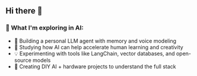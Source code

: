 ## Hi there 👋

<!--
**JonDotExe/JonDotExe** is a ✨ _special_ ✨ repository because its `README.md` (this file) appears on your GitHub profile.

Here are some ideas to get you started:

- 🔭 I’m currently working on ...
- 🌱 I’m currently learning ...
- 👯 I’m looking to collaborate on ...
- 🤔 I’m looking for help with ...
- 💬 Ask me about ...
- 📫 How to reach me: ...
- 😄 Pronouns: ...
- ⚡ Fun fact: ...
-->

### 🤖 What I'm exploring in AI:

- 🧠 Building a personal LLM agent with memory and voice modeling  
- 🔬 Studying how AI can help accelerate human learning and creativity  
- 💡 Experimenting with tools like LangChain, vector databases, and open-source models  
- 🧰 Creating DIY AI + hardware projects to understand the full stack  

